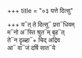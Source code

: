 +++
title = "०३ यत्ते दित्सु"

+++
य᳓त् ते दित्सु᳓ प्ररा᳓धियम्  
म᳓नो अ᳓स्ति श्रुत᳓म् बृह᳓त्  
ते᳓न दॄळ्हा᳓+ चिद् अद्रिव  
आ᳓ वा᳓जं दर्षि सात᳓ये